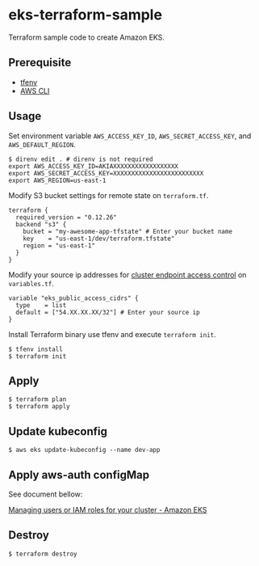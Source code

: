 # eks-terraform-sample

Terraform sample code to create Amazon EKS.

## Prerequisite

- [tfenv](https://github.com/tfutils/tfenv)
- [AWS CLI](https://aws.amazon.com/cli/)

## Usage

Set environment variable `AWS_ACCESS_KEY_ID`, `AWS_SECRET_ACCESS_KEY`, and `AWS_DEFAULT_REGION`.

```shell
$ direnv edit . # direnv is not required
export AWS_ACCESS_KEY_ID=AKIAXXXXXXXXXXXXXXXXXX
export AWS_SECRET_ACCESS_KEY=XXXXXXXXXXXXXXXXXXXXXXXXX
export AWS_REGION=us-east-1
```

Modify S3 bucket settings for remote state on `terraform.tf`.

```hcl
terraform {
  required_version = "0.12.26"
  backend "s3" {
    bucket = "my-awesome-app-tfstate" # Enter your bucket name
    key    = "us-east-1/dev/terraform.tfstate"
    region = "us-east-1"
  }
}
```

Modify your source ip addresses for [cluster endpoint access control](https://docs.aws.amazon.com/eks/latest/userguide/cluster-endpoint.html) on `variables.tf`.

```hcl
variable "eks_public_access_cidrs" {
  type    = list
  default = ["54.XX.XX.XX/32"] # Enter your source ip
}
```

Install Terraform binary use tfenv and execute `terraform init`.

```shell
$ tfenv install
$ terraform init
```

## Apply

```shell
$ terraform plan
$ terraform apply
```

## Update kubeconfig

```shell
$ aws eks update-kubeconfig --name dev-app
```

## Apply aws-auth configMap

See document bellow:

[Managing users or IAM roles for your cluster - Amazon EKS](https://docs.aws.amazon.com/eks/latest/userguide/add-user-role.html)

## Destroy

```shell
$ terraform destroy
```
